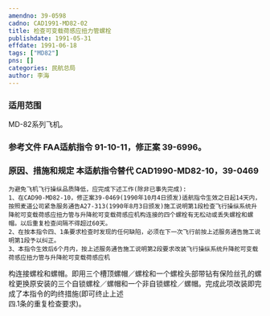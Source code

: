 ```yaml
---
amendno: 39-0598  
cadno: CAD1991-MD82-02  
title: 检查可变载荷感应扭力管螺栓  
publishdate: 1991-05-31  
effdate: 1991-06-18  
tags: ["MD82"]  
pns: []  
categories: 民航总局  
author: 李海  
---
```

  
### 适用范围  
MD-82系列飞机。  
  
<!--more-->  
### 参考文件    FAA适航指令 91-10-11，修正案 39-6996。  
  
### 原因、措施和规定 本适航指令替代 CAD1990-MD82-10，39-0469  
    为避免飞机飞行操纵品质降低，应完成下述工作(除非已事先完成):  
    1、在CAD90-MD82-10，修正案39-0469(1990年10月4日颁发)适航指令生效之日起14天内，按照麦道公司紧急服务通告A27-313(1990年8月3日颁发)施工说明第1段检查飞行操纵系统升降舵可变载荷感应扭力管与升降舵可变载荷感应机构连接的四个螺栓有无松动或丢失螺栓和螺帽。以后重复检查间隔不得超过60天。  
    2、在按本指令四、1条要求检查时发现的任何缺陷，必须在下一次飞行前按上述服务通告施工说明第1段予以纠正。  
    3、本指令生效后6个月内，按上述服务通告施工说明第2段要求改装飞行操纵系统升降舵可变载荷感应扭力管与升降舵可变载荷感应机  
  
构连接螺栓和螺帽。即用三个槽顶螺帽／螺栓和一个螺栓头部带钻有保险丝孔的螺栓更换原安装的三个自锁螺栓／螺帽和一个非自锁螺栓／螺帽。完成此项改装即完成了本指令的昀终措施(即可终止上述  
四.1条的重复检查要求)。  
